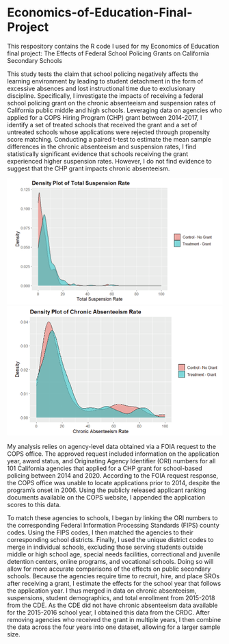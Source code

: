 # Economics-of-Education-Final-Project
This respository contains the R code I used for my Economics of Education final project: The Effects of Federal School Policing Grants on California Secondary Schools

This study tests the claim that school policing negatively affects the learning environment by leading to student detachment in the form of excessive absences and lost instructional time due to exclusionary discipline. Specifically, I investigate the impacts of receiving a federal school policing grant on the chronic absenteeism and suspension rates of California public middle and high schools. Leveraging data on agencies who applied for a COPS Hiring Program (CHP) grant between 2014-2017, I identify a set of treated schools that received the grant and a set of untreated schools whose applications were rejected through propensity score matching. Conducting a paired t-test to estimate the mean sample differences in the chronic absenteeism and suspension rates, I find statistically significant evidence that schools receiving the grant experienced higher suspension rates. However, I do not find evidence to suggest that the CHP grant impacts chronic absenteeism. 

![alt](https://github.com/nahianh/Economics-of-Education-Final-Project/blob/main/146plot1.png)
![alt](https://github.com/nahianh/Economics-of-Education-Final-Project/blob/main/146plot2.png)


My analysis relies on agency-level data obtained via a FOIA request to the COPS office. The approved request included information on the application year, award status, and Originating Agency Identifier (ORI) numbers for all 101 California agencies that applied for a CHP grant for school-based policing between 2014 and 2020. According to the FOIA request response, the COPS office was unable to locate applications prior to 2014, despite the program’s onset in 2006. Using the publicly released applicant ranking documents available on the COPS website, I appended the application scores to this data. 

To match these agencies to schools, I began by linking the ORI numbers to the corresponding Federal Information Processing Standards (FIPS) county codes.  Using the FIPS codes, I then matched the agencies to their corresponding school districts.  Finally, I used the unique district codes to merge in individual schools, excluding those serving students outside middle or high school age, special needs facilities, correctional and juvenile detention centers, online programs, and vocational schools.  Doing so will allow for more accurate comparisons of the effects on public secondary schools. Because the agencies require time to recruit, hire, and place SROs after receiving a grant, I estimate the effects for the school year that follows the application year. I thus merged in data on chronic absenteeism, suspensions, student demographics, and total enrollment from 2015-2018 from the CDE.  As the CDE did not have chronic absenteeism data available for the 2015-2016 school year, I obtained this data from the CRDC.  After removing agencies who received the grant in multiple years, I then combine the data across the four years into one dataset, allowing for a larger sample size. 

